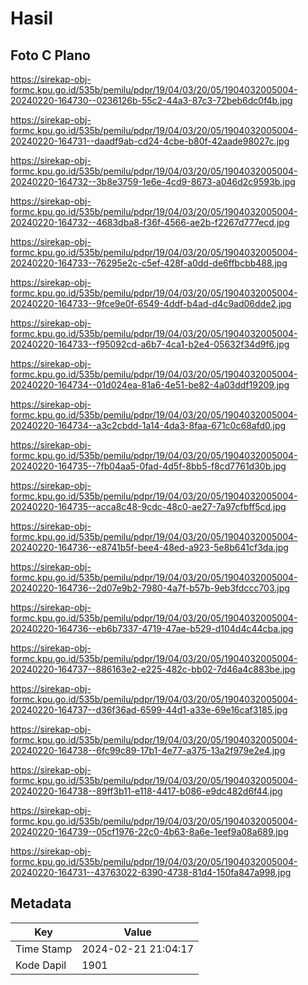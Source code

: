 # Hasil

## Foto C Plano

https://sirekap-obj-formc.kpu.go.id/535b/pemilu/pdpr/19/04/03/20/05/1904032005004-20240220-164730--0236126b-55c2-44a3-87c3-72beb6dc0f4b.jpg

https://sirekap-obj-formc.kpu.go.id/535b/pemilu/pdpr/19/04/03/20/05/1904032005004-20240220-164731--daadf9ab-cd24-4cbe-b80f-42aade98027c.jpg

https://sirekap-obj-formc.kpu.go.id/535b/pemilu/pdpr/19/04/03/20/05/1904032005004-20240220-164732--3b8e3759-1e6e-4cd9-8673-a046d2c9593b.jpg

https://sirekap-obj-formc.kpu.go.id/535b/pemilu/pdpr/19/04/03/20/05/1904032005004-20240220-164732--4683dba8-f36f-4566-ae2b-f2267d777ecd.jpg

https://sirekap-obj-formc.kpu.go.id/535b/pemilu/pdpr/19/04/03/20/05/1904032005004-20240220-164733--76295e2c-c5ef-428f-a0dd-de6ffbcbb488.jpg

https://sirekap-obj-formc.kpu.go.id/535b/pemilu/pdpr/19/04/03/20/05/1904032005004-20240220-164733--9fce9e0f-6549-4ddf-b4ad-d4c9ad06dde2.jpg

https://sirekap-obj-formc.kpu.go.id/535b/pemilu/pdpr/19/04/03/20/05/1904032005004-20240220-164733--f95092cd-a6b7-4ca1-b2e4-05632f34d9f6.jpg

https://sirekap-obj-formc.kpu.go.id/535b/pemilu/pdpr/19/04/03/20/05/1904032005004-20240220-164734--01d024ea-81a6-4e51-be82-4a03ddf19209.jpg

https://sirekap-obj-formc.kpu.go.id/535b/pemilu/pdpr/19/04/03/20/05/1904032005004-20240220-164734--a3c2cbdd-1a14-4da3-8faa-671c0c68afd0.jpg

https://sirekap-obj-formc.kpu.go.id/535b/pemilu/pdpr/19/04/03/20/05/1904032005004-20240220-164735--7fb04aa5-0fad-4d5f-8bb5-f8cd7761d30b.jpg

https://sirekap-obj-formc.kpu.go.id/535b/pemilu/pdpr/19/04/03/20/05/1904032005004-20240220-164735--acca8c48-9cdc-48c0-ae27-7a97cfbff5cd.jpg

https://sirekap-obj-formc.kpu.go.id/535b/pemilu/pdpr/19/04/03/20/05/1904032005004-20240220-164736--e8741b5f-bee4-48ed-a923-5e8b641cf3da.jpg

https://sirekap-obj-formc.kpu.go.id/535b/pemilu/pdpr/19/04/03/20/05/1904032005004-20240220-164736--2d07e9b2-7980-4a7f-b57b-9eb3fdccc703.jpg

https://sirekap-obj-formc.kpu.go.id/535b/pemilu/pdpr/19/04/03/20/05/1904032005004-20240220-164736--eb6b7337-4719-47ae-b529-d104d4c44cba.jpg

https://sirekap-obj-formc.kpu.go.id/535b/pemilu/pdpr/19/04/03/20/05/1904032005004-20240220-164737--886163e2-e225-482c-bb02-7d46a4c883be.jpg

https://sirekap-obj-formc.kpu.go.id/535b/pemilu/pdpr/19/04/03/20/05/1904032005004-20240220-164737--d36f36ad-6599-44d1-a33e-69e16caf3185.jpg

https://sirekap-obj-formc.kpu.go.id/535b/pemilu/pdpr/19/04/03/20/05/1904032005004-20240220-164738--6fc99c89-17b1-4e77-a375-13a2f979e2e4.jpg

https://sirekap-obj-formc.kpu.go.id/535b/pemilu/pdpr/19/04/03/20/05/1904032005004-20240220-164738--89ff3b11-e118-4417-b086-e9dc482d6f44.jpg

https://sirekap-obj-formc.kpu.go.id/535b/pemilu/pdpr/19/04/03/20/05/1904032005004-20240220-164739--05cf1976-22c0-4b63-8a6e-1eef9a08a689.jpg

https://sirekap-obj-formc.kpu.go.id/535b/pemilu/pdpr/19/04/03/20/05/1904032005004-20240220-164731--43763022-6390-4738-81d4-150fa847a998.jpg


## Metadata

| Key        | Value               |
| ---------- | ------------------- |
| Time Stamp | 2024-02-21 21:04:17 |
| Kode Dapil | 1901                |




